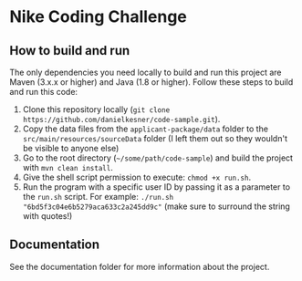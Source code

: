 # Nike Coding Challenge

## How to build and run
The only dependencies you need locally to build and run this project are Maven (3.x.x or higher) and Java (1.8 or higher). Follow these steps to build and run this code:

1. Clone this repository locally (`git clone https://github.com/danielkesner/code-sample.git`).
2. Copy the data files from the `applicant-package/data` folder to the `src/main/resources/sourceData` folder (I left them out so they wouldn't be visible to anyone else)
3. Go to the root directory (`~/some/path/code-sample`) and build the project with `mvn clean install`.
4. Give the shell script permission to execute: `chmod +x run.sh`.
5. Run the program with a specific user ID by passing it as a parameter to the `run.sh` script.
For example: `./run.sh "6bd5f3c04e6b5279aca633c2a245dd9c"` (make sure to surround the string with quotes!)

## Documentation
See the documentation folder for more information about the project.
